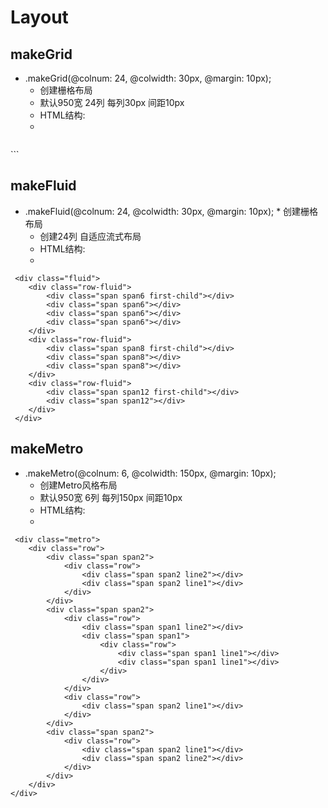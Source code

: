 # Layout
## makeGrid
* .makeGrid(@colnum: 24, @colwidth: 30px, @margin: 10px);
	* 创建栅格布局
	* 默认950宽 24列 每列30px 间距10px
	* HTML结构:
	* 
>```
 <div class="grid">
	<div class="row">
		<div class="span span6"></div>
		<div class="span span6"></div>
		<div class="span span6"></div>
		<div class="span span6"></div>
	</div>
	<div class="row">
		<div class="span span24"></div>
	</div>
 </div>
```

## makeFluid
* .makeFluid(@colnum: 24, @colwidth: 30px, @margin: 10px);	* 创建栅格布局
	* 创建24列 自适应流式布局
	* HTML结构:
	* 
```
 <div class="fluid">
	<div class="row-fluid">
		<div class="span span6 first-child"></div>
		<div class="span span6"></div>
		<div class="span span6"></div>
		<div class="span span6"></div>
	</div>
	<div class="row-fluid">
		<div class="span span8 first-child"></div>
		<div class="span span8"></div>
		<div class="span span8"></div>
	</div>
	<div class="row-fluid">
		<div class="span span12 first-child"></div>
		<div class="span span12"></div>
	</div>
 </div>
```

## makeMetro
* .makeMetro(@colnum: 6, @colwidth: 150px, @margin: 10px);
	* 创建Metro风格布局
	* 默认950宽 6列 每列150px 间距10px
	* HTML结构:
	* 
```
 <div class="metro">
	<div class="row">
		<div class="span span2">
			<div class="row">
				<div class="span span2 line2"></div>
				<div class="span span2 line1"></div>
			</div>
		</div>
		<div class="span span2">
			<div class="row">
				<div class="span span1 line2"></div>
				<div class="span span1">
					<div class="row">
						<div class="span span1 line1"></div>
						<div class="span span1 line1"></div>
					</div>
				</div>
			</div>
			<div class="row">
				<div class="span span2 line1"></div>
			</div>
		</div>
		<div class="span span2">
			<div class="row">
				<div class="span span2 line1"></div>
				<div class="span span2 line2"></div>
			</div>
		</div>
	</div>
</div>
```
